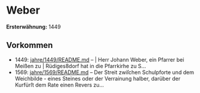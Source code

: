 # Weber

**Ersterwähnung:** 1449

## Vorkommen
- 1449: [jahre/1449/README.md](../jahre/1449/README.md) – |
Herr Johann Weber, ein Pfarrer bei Meißen zu |
Rüdiges8dorf hat in die Pfarrkirhe zu S...
- 1569: [jahre/1569/README.md](../jahre/1569/README.md) – Der Streit zwiſchen Schulpforte und dem Weichbilde -
eines Steines oder der Verrainung halber, darüber der
Kurfürſt dem Rate einen Revers zu...
